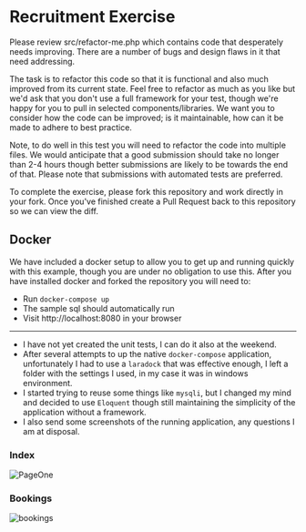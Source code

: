 # Recruitment Exercise
Please review src/refactor-me.php which contains code that desperately needs improving.  There are a number of bugs and design flaws in it that need addressing.

The task is to refactor this code so that it is functional and also much improved from its current state.  Feel free to refactor as much as you like but we'd ask that you don't use a full framework for your test, though we're happy for you to pull in selected components/libraries.  We want you to consider how the code can be improved; is it maintainable, how can it be made to adhere to best practice. 

Note, to do well in this test you will need to refactor the code into multiple files.  We would anticipate that a good submission should take no longer than 2-4 hours though better submissions are likely to be towards the end of that.  Please note that submissions with automated tests are preferred. 

To complete the exercise, please fork this repository and work directly in your fork. Once you've finished create a Pull Request back to this repository so we can view the diff.

## Docker
We have included a docker setup to allow you to get up and running quickly with this example, though you are under no obligation to use this.  After you have installed docker and forked the repository you will need to:

* Run `docker-compose up` 
* The sample sql should automatically run 
* Visit http://localhost:8080 in your browser

---

- I have not yet created the unit tests, I can do it also at the weekend.
- After several attempts to up the native `docker-compose` application, unfortunately I had to use a `laradock` that was effective enough, I left a folder with the settings I used, in my case it was in windows environment.
- I started trying to reuse some things like `mysqli`, but I changed my mind and decided to use `Eloquent` though still maintaining the simplicity of the application without a framework.
- I also send some screenshots of the running application, any questions I am at disposal.

### Index
![PageOne](https://i.imgur.com/B6v4ydO.jpg)

### Bookings
![bookings](https://i.imgur.com/bo5i6ZW.jpg)

